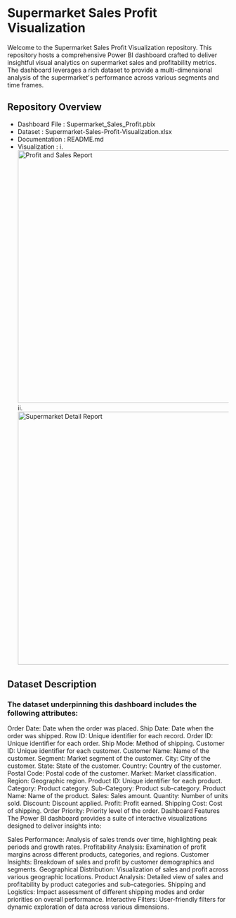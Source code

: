 # Supermarket Sales Profit Visualization

Welcome to the Supermarket Sales Profit Visualization repository. This repository hosts a comprehensive Power BI dashboard crafted to deliver insightful visual analytics on supermarket sales and profitability metrics. The dashboard leverages a rich dataset to provide a multi-dimensional analysis of the supermarket's performance across various segments and time frames.

## Repository Overview

- Dashboard File : Supermarket_Sales_Profit.pbix
- Dataset : Supermarket-Sales-Profit-Visualization.xlsx
- Documentation : README.md
- Visualization :
i. <img width="573" alt="Profit and Sales Report" src="https://github.com/priyadarshini227/Supermarket-Sales-Profit-Visualization/assets/171139710/c55acc3f-baf9-4c5a-a5f5-39606d7966f1">
ii. <img width="574" alt="Supermarket Detail Report" src="https://github.com/priyadarshini227/Supermarket-Sales-Profit-Visualization/assets/171139710/c7b8009c-753e-40bc-af86-4f8c0336dbed">

## Dataset Description

### The dataset underpinning this dashboard includes the following attributes:

Order Date: Date when the order was placed.
Ship Date: Date when the order was shipped.
Row ID: Unique identifier for each record.
Order ID: Unique identifier for each order.
Ship Mode: Method of shipping.
Customer ID: Unique identifier for each customer.
Customer Name: Name of the customer.
Segment: Market segment of the customer.
City: City of the customer.
State: State of the customer.
Country: Country of the customer.
Postal Code: Postal code of the customer.
Market: Market classification.
Region: Geographic region.
Product ID: Unique identifier for each product.
Category: Product category.
Sub-Category: Product sub-category.
Product Name: Name of the product.
Sales: Sales amount.
Quantity: Number of units sold.
Discount: Discount applied.
Profit: Profit earned.
Shipping Cost: Cost of shipping.
Order Priority: Priority level of the order.
Dashboard Features
The Power BI dashboard provides a suite of interactive visualizations designed to deliver insights into:

Sales Performance: Analysis of sales trends over time, highlighting peak periods and growth rates.
Profitability Analysis: Examination of profit margins across different products, categories, and regions.
Customer Insights: Breakdown of sales and profit by customer demographics and segments.
Geographical Distribution: Visualization of sales and profit across various geographic locations.
Product Analysis: Detailed view of sales and profitability by product categories and sub-categories.
Shipping and Logistics: Impact assessment of different shipping modes and order priorities on overall performance.
Interactive Filters: User-friendly filters for dynamic exploration of data across various dimensions.
